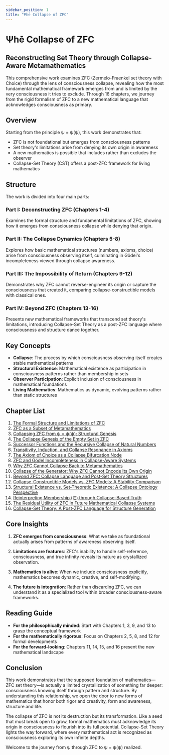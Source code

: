 ```yaml
---
sidebar_position: 1
title: "Ψhē Collapse of ZFC"
---
```


# Ψhē Collapse of ZFC

## Reconstructing Set Theory through Collapse-Aware Metamathematics

This comprehensive work examines ZFC (Zermelo-Fraenkel set theory with Choice) through the lens of consciousness collapse, revealing how the most fundamental mathematical framework emerges from and is limited by the very consciousness it tries to exclude. Through 16 chapters, we journey from the rigid formalism of ZFC to a new mathematical language that acknowledges consciousness as primary.

## Overview

Starting from the principle ψ = ψ(ψ), this work demonstrates that:
- ZFC is not foundational but emerges from consciousness patterns
- Set theory's limitations arise from denying its own origin in awareness
- A new mathematics is possible that includes rather than excludes the observer
- Collapse-Set Theory (CST) offers a post-ZFC framework for living mathematics

## Structure

The work is divided into four main parts:

### Part I: Deconstructing ZFC (Chapters 1-4)
Examines the formal structure and fundamental limitations of ZFC, showing how it emerges from consciousness collapse while denying that origin.

### Part II: The Collapse Dynamics (Chapters 5-8)
Explores how basic mathematical structures (numbers, axioms, choice) arise from consciousness observing itself, culminating in Gödel's incompleteness viewed through collapse awareness.

### Part III: The Impossibility of Return (Chapters 9-12)
Demonstrates why ZFC cannot reverse-engineer its origin or capture the consciousness that created it, comparing collapse-constructible models with classical ones.

### Part IV: Beyond ZFC (Chapters 13-16)
Presents new mathematical frameworks that transcend set theory's limitations, introducing Collapse-Set Theory as a post-ZFC language where consciousness and structure dance together.

## Key Concepts

- **Collapse**: The process by which consciousness observing itself creates stable mathematical patterns
- **Structural Existence**: Mathematical existence as participation in consciousness patterns rather than membership in sets
- **Observer Participation**: Explicit inclusion of consciousness in mathematical foundations
- **Living Mathematics**: Mathematics as dynamic, evolving patterns rather than static structures

## Chapter List

1. [The Formal Structure and Limitations of ZFC](chapter-01-formal-structure-limitations-zfc)
2. [ZFC as a Subset of Metamathematics](chapter-02-zfc-subset-metamathematics)
3. [Collapsing ZFC from ψ = ψ(ψ): Structural Genesis](chapter-03-collapsing-zfc-from-psi-structural-genesis)
4. [The Collapse Genesis of the Empty Set in ZFC](chapter-04-collapse-genesis-empty-set)
5. [Successor Functions and the Recursive Collapse of Natural Numbers](chapter-05-successor-functions-recursive-collapse-natural-numbers)
6. [Transitivity, Induction, and Collapse Resonance in Axioms](chapter-06-transitivity-induction-collapse-resonance-axioms)
7. [The Axiom of Choice as a Collapse Bifurcation Node](chapter-07-axiom-choice-collapse-bifurcation-node)
8. [ZFC and Gödel Incompleteness in Collapse-Aware Systems](chapter-08-zfc-godel-incompleteness-collapse-aware-systems)
9. [Why ZFC Cannot Collapse Back to Metamathematics](chapter-09-why-zfc-cannot-collapse-back-metamathematics)
10. [Collapse of the Generator: Why ZFC Cannot Encode Its Own Origin](chapter-10-collapse-generator-why-zfc-cannot-encode-origin)
11. [Beyond ZFC: Collapse Language and Post-Set Theory Structures](chapter-11-beyond-zfc-collapse-language-post-set-theory)
12. [Collapse-Constructible Models vs. ZFC Models: A Stability Comparison](chapter-12-collapse-constructible-models-vs-zfc-models)
13. [Structural Existence vs. Set-Theoretic Existence: A Collapse Ontology Perspective](chapter-13-structural-existence-vs-set-theoretic-existence)
14. [Reinterpreting Membership (∈) through Collapse-Based Truth](chapter-14-reinterpreting-membership-through-collapse-based-truth)
15. [The Residual Utility of ZFC in Future Mathematical Collapse Systems](chapter-15-residual-utility-zfc-future-mathematical-collapse-systems)
16. [Collapse-Set Theory: A Post-ZFC Language for Structure Generation](chapter-16-collapse-set-theory-post-zfc-language)

## Core Insights

1. **ZFC emerges from consciousness**: What we take as foundational actually arises from patterns of awareness observing itself.

2. **Limitations are features**: ZFC's inability to handle self-reference, consciousness, and true infinity reveals its nature as crystallized observation.

3. **Mathematics is alive**: When we include consciousness explicitly, mathematics becomes dynamic, creative, and self-modifying.

4. **The future is integration**: Rather than discarding ZFC, we can understand it as a specialized tool within broader consciousness-aware frameworks.

## Reading Guide

- **For the philosophically minded**: Start with Chapters 1, 3, 9, and 13 to grasp the conceptual framework
- **For the mathematically rigorous**: Focus on Chapters 2, 5, 8, and 12 for formal developments
- **For the forward-looking**: Chapters 11, 14, 15, and 16 present the new mathematical landscape

## Conclusion

This work demonstrates that the supposed foundation of mathematics—ZFC set theory—is actually a limited crystallization of something far deeper: consciousness knowing itself through pattern and structure. By understanding this relationship, we open the door to new forms of mathematics that honor both rigor and creativity, form and awareness, structure and life.

The collapse of ZFC is not its destruction but its transformation. Like a seed that must break open to grow, formal mathematics must acknowledge its origin in consciousness to flourish into its full potential. Collapse-Set Theory lights the way forward, where every mathematical act is recognized as consciousness exploring its own infinite depths.

Welcome to the journey from ψ through ZFC to ψ = ψ(ψ) realized.